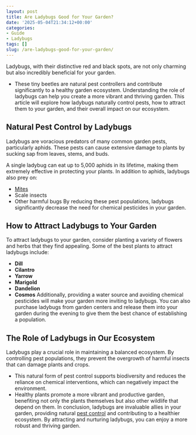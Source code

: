 ```yaml
---
layout: post
title: Are Ladybugs Good for Your Garden?
date: '2025-05-04T21:34:12+00:00'
categories:
- Guide
- Ladybugs
tags: []
slug: /are-ladybugs-good-for-your-garden/
---
```


Ladybugs, with their distinctive red and black spots, are not only charming but also incredibly beneficial for your garden.
- These tiny beetles are natural pest controllers and contribute significantly to a healthy garden ecosystem. Understanding the role of ladybugs can help you create a more vibrant and thriving garden.
This article will explore how ladybugs naturally control pests, how to attract them to your garden, and their overall impact on our ecosystem.
## Natural Pest Control by Ladybugs
Ladybugs are voracious predators of many common garden pests, particularly aphids. These pests can cause extensive damage to plants by sucking sap from leaves, stems, and buds.

A single ladybug can eat up to 5,000 aphids in its lifetime, making them extremely effective in protecting your plants. In addition to aphids, ladybugs also prey on:
- [Mites](https://pestpolicy.com/best-medicine-for-ear-mites-in-cats/)
- Scale insects
- Other harmful bugs
By reducing these pest populations, ladybugs significantly decrease the need for chemical pesticides in your garden.
## How to Attract Ladybugs to Your Garden
To attract ladybugs to your garden, consider planting a variety of flowers and herbs that they find appealing. Some of the best plants to attract ladybugs include:
- **Dill**
- **Cilantro**
- **Yarrow**
- **Marigold**
- **Dandelion**
- **Cosmos**
Additionally, providing a water source and avoiding chemical pesticides will make your garden more inviting to ladybugs. You can also purchase ladybugs from garden centers and release them into your garden during the evening to give them the best chance of establishing a population.
## The Role of Ladybugs in Our Ecosystem
Ladybugs play a crucial role in maintaining a balanced ecosystem. By controlling pest populations, they prevent the overgrowth of harmful insects that can damage plants and crops.
- This natural form of pest control supports biodiversity and reduces the reliance on chemical interventions, which can negatively impact the environment.
- Healthy plants promote a more vibrant and productive garden, benefiting not only the plants themselves but also other wildlife that depend on them.
In conclusion, ladybugs are invaluable allies in your garden, providing natural
[pest control](https://pestpolicy.com/best-no-see-ums-repellent/)
and contributing to a healthier ecosystem. By attracting and nurturing ladybugs, you can enjoy a more robust and thriving garden.
